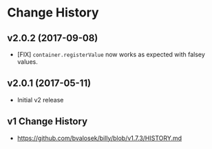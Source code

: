 # Change History

## v2.0.2 (2017-09-08)

* [FIX] `container.registerValue` now works as expected with falsey values.

## v2.0.1 (2017-05-11)

* Initial v2 release

## v1 Change History

* https://github.com/bvalosek/billy/blob/v1.7.3/HISTORY.md
